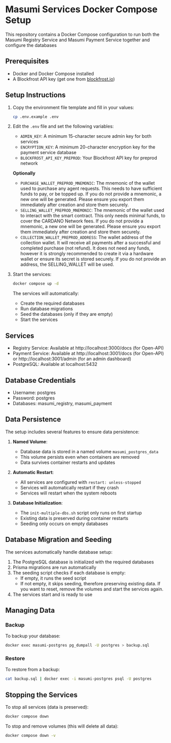 # Masumi Services Docker Compose Setup

This repository contains a Docker Compose configuration to run both the Masumi Registry Service and Masumi Payment Service together and configure the databases

## Prerequisites

- Docker and Docker Compose installed
- A Blockfrost API key (get one from [blockfrost.io](https://blockfrost.io))

## Setup Instructions

1. Copy the environment file template and fill in your values:

   ```bash
   cp .env.example .env
   ```

2. Edit the `.env` file and set the following variables:

   - `ADMIN_KEY`: A minimum 15-character secure admin key for both services
   - `ENCRYPTION_KEY`: A minimum 20-character encryption key for the payment service database
   - `BLOCKFROST_API_KEY_PREPROD`: Your Blockfrost API key for preprod network

   **Optionally**

   - `PURCHASE_WALLET_PREPROD_MNEMONIC`: The mnemonic of the wallet used to purchase any agent requests. This needs to have sufficient funds to pay, or be topped up. If you do not provide a mnemonic, a new one will be generated. Please ensure you export them immediately after creation and store them securely.
   - `SELLING_WALLET_PREPROD_MNEMONIC`: The mnemonic of the wallet used to interact with the smart contract. This only needs minimal funds, to cover the CARDANO Network fees. If you do not provide a mnemonic, a new one will be generated. Please ensure you export them immediately after creation and store them securely.
   - `COLLECTION_WALLET_PREPROD_ADDRESS`: The wallet address of the collection wallet. It will receive all payments after a successful and completed purchase (not refund). It does not need any funds, however it is strongly recommended to create it via a hardware wallet or ensure its secret is stored securely. If you do not provide an address, the SELLING_WALLET will be used.

3. Start the services:

   ```bash
   docker compose up -d
   ```

   The services will automatically:

   - Create the required databases
   - Run database migrations
   - Seed the databases (only if they are empty)
   - Start the services

## Services

- Registry Service: Available at http://localhost:3000/docs (for Open-API)
- Payment Service: Available at http://localhost:3001/docs (for Open-API) or http://localhost:3001/admin (for an admin dashboard)
- PostgreSQL: Available at localhost:5432

## Database Credentials

- Username: postgres
- Password: postgres
- Databases: masumi_registry, masumi_payment

## Data Persistence

The setup includes several features to ensure data persistence:

1. **Named Volume**:

   - Database data is stored in a named volume `masumi_postgres_data`
   - This volume persists even when containers are removed
   - Data survives container restarts and updates

2. **Automatic Restart**:

   - All services are configured with `restart: unless-stopped`
   - Services will automatically restart if they crash
   - Services will restart when the system reboots

3. **Database Initialization**:
   - The `init-multiple-dbs.sh` script only runs on first startup
   - Existing data is preserved during container restarts
   - Seeding only occurs on empty databases

## Database Migration and Seeding

The services automatically handle database setup:

1. The PostgreSQL database is initialized with the required databases
2. Prisma migrations are run automatically
3. The seeding script checks if each database is empty:
   - If empty, it runs the seed script
   - If not empty, it skips seeding, therefore preserving existing data. If you want to reset, remove the volumes and start the services again.
4. The services start and is ready to use

## Managing Data

### Backup

To backup your database:

```bash
docker exec masumi-postgres pg_dumpall -U postgres > backup.sql
```

### Restore

To restore from a backup:

```bash
cat backup.sql | docker exec -i masumi-postgres psql -U postgres
```

## Stopping the Services

To stop all services (data is preserved):

```bash
docker compose down
```

To stop and remove volumes (this will delete all data):

```bash
docker compose down -v
```
